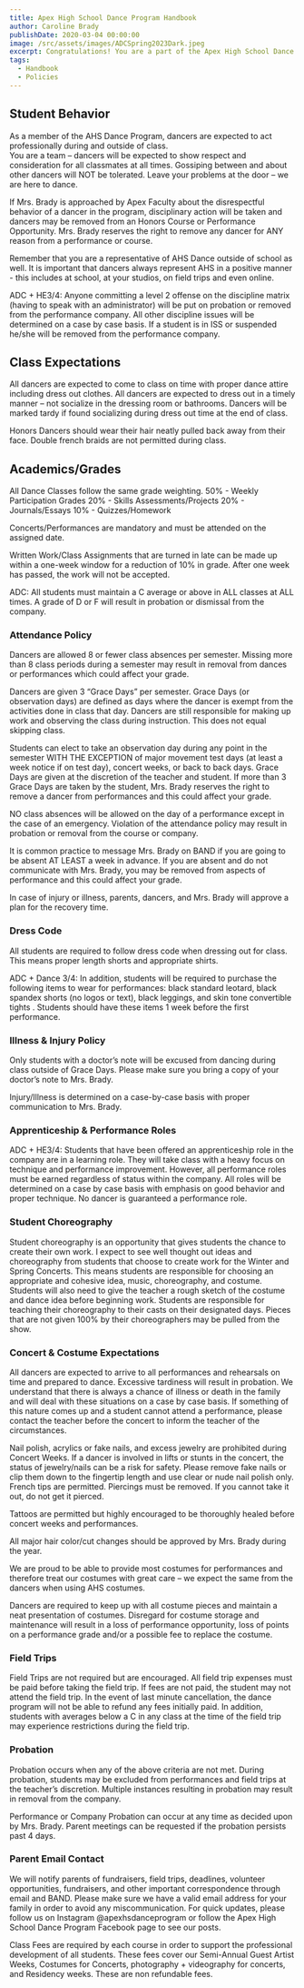 ```yaml
---
title: Apex High School Dance Program Handbook
author: Caroline Brady
publishDate: 2020-03-04 00:00:00
image: /src/assets/images/ADCSpring2023Dark.jpeg
excerpt: Congratulations! You are a part of the Apex High School Dance Program. In order to work together and have a successful year, it is important for students and parents to read and understand the AHS Dance Program Handbook.
tags:
  - Handbook
  - Policies
---
```

## Student Behavior 
As a member of the AHS Dance Program, dancers are expected to act professionally during and outside of class.  
You are a team – dancers will be expected to show respect and consideration for all classmates at all times. Gossiping between and about other dancers will NOT be tolerated. Leave your problems at the door – we are here to dance.

If Mrs. Brady is approached by Apex Faculty about the disrespectful behavior of a dancer in the program, disciplinary action will be taken and dancers may be removed from an Honors Course or Performance Opportunity. Mrs. Brady reserves the right to remove any dancer for ANY reason from a performance or course.

Remember that you are a representative of AHS Dance outside of school as well. It is important that dancers always represent AHS in a positive manner - this includes at school, at your studios, on field trips and even online.

ADC + HE3/4: Anyone committing a level 2 offense on the discipline matrix (having to speak with an administrator) will be put on probation or removed from the performance company. All other discipline issues will be determined on a case by case basis. If a student is in ISS or suspended he/she will be removed from the performance company.

## Class Expectations
All dancers are expected to come to class on time with proper dance attire including dress out clothes. All dancers are expected to dress out in a timely manner – not socialize in the dressing room or bathrooms. Dancers will be marked tardy if found socializing during dress out time at the end of class.

Honors Dancers should wear their hair neatly pulled back away from their face. Double french braids are not permitted during class. 

## Academics/Grades
All Dance Classes follow the same grade weighting.
50% - Weekly Participation Grades
20% - Skills Assessments/Projects
20% - Journals/Essays
10%  - Quizzes/Homework

Concerts/Performances are mandatory and must be attended on the assigned date. 

Written Work/Class Assignments that are turned in late can be made up within a one-week window for a reduction of 10% in grade.  After one week has passed, the work will not be accepted.  

ADC: All students must maintain a C average or above in ALL classes at ALL times. A grade of D or F will result in probation or dismissal from the company.

### Attendance Policy
Dancers are allowed 8 or fewer class absences per semester. Missing more than 8 class periods during a semester may result in removal from dances or performances which could affect your grade.

Dancers are given 3 “Grace Days” per semester. Grace Days (or observation days) are defined as days where the dancer is exempt from the activities done in class that day. Dancers are still responsible for making up work and observing the class during instruction. This does not equal skipping class. 

Students can elect to take an observation day during any point in the semester WITH THE EXCEPTION of major movement test days (at least a week notice if on test day), concert weeks, or back to back days. Grace Days are given at the discretion of the teacher and student. If more than 3 Grace Days are taken by the student, Mrs. Brady reserves the right to remove a dancer from performances and this could affect your grade. 

NO class absences will be allowed on the day of a performance except in the case of an emergency. Violation of the attendance policy may result in probation or removal from the course or company.

It is common practice to message Mrs. Brady on BAND if you are going to be absent AT LEAST a week in advance. If you are absent and do not communicate with Mrs. Brady, you may be removed from aspects of performance and this could affect your grade. 

In case of injury or illness, parents, dancers, and Mrs. Brady will approve a plan for the recovery time.

### Dress Code
All students are required to follow dress code when dressing out for class. This means proper length shorts and appropriate shirts. 

ADC + Dance 3/4: In addition, students will be required to purchase the following items to wear for performances: black standard leotard, black spandex shorts (no logos or text), black leggings, and skin tone convertible tights . Students should have these items 1 week before the first performance.

### Illness & Injury Policy
Only students with a doctor’s note will be excused from dancing during class outside of Grace Days. Please make sure you bring a copy of your doctor’s note to Mrs. Brady.

Injury/Illness is determined on a case-by-case basis with proper communication to Mrs. Brady.

### Apprenticeship & Performance Roles
ADC + HE3/4: Students that have been offered an apprenticeship role in the company are in a learning role. They will take class with a heavy focus on technique and performance improvement. However, all performance roles must be earned regardless of status within the company. All roles will be determined on a case by case basis with emphasis on good behavior and proper technique. No dancer is guaranteed a performance role.  

### Student Choreography
Student choreography is an opportunity that gives students the chance to create their own work. I expect to see well thought out ideas and choreography from students that choose to create work for the Winter and Spring Concerts. This means students are responsible for choosing an appropriate and cohesive idea, music, choreography, and costume. 
Students will also need to give the teacher a rough sketch of the costume and dance idea before beginning work. Students are responsible for teaching their choreography to their casts on their designated days. Pieces that are not given 100% by their choreographers may be pulled from the show.

### Concert & Costume Expectations
All dancers are expected to arrive to all performances and rehearsals on time and prepared to dance. Excessive tardiness will result in probation. We understand that there is always a chance of illness or death in the family and will deal with these situations on a case by case basis. If something of this nature comes up and a student cannot attend a performance, please contact the teacher before the concert to inform the teacher of the circumstances. 

Nail polish, acrylics or fake nails, and excess jewelry are prohibited during Concert Weeks. If a dancer is involved in lifts or stunts in the concert, the status of jewelry/nails can be a risk for safety. Please remove fake nails or clip them down to the fingertip length and use clear or nude nail polish only. French tips are permitted. Piercings must be removed. If you cannot take it out, do not get it pierced.

Tattoos are permitted but highly encouraged to be thoroughly healed before concert weeks and performances.

All major hair color/cut changes should be approved by Mrs. Brady during the year. 

We are proud to be able to provide most costumes for performances and therefore treat our costumes with great care – we expect the same from the dancers when using AHS costumes.

Dancers are required to keep up with all costume pieces and maintain a neat presentation of costumes. Disregard for costume storage and maintenance will result in a loss of performance opportunity, loss of points on a performance grade and/or a possible fee to replace the costume.

### Field Trips
Field Trips are not required but are encouraged. All field trip expenses must be paid before taking the field trip. If fees are not paid, the student may not attend the field trip. In the event of last minute cancellation, the dance program will not be able to refund any fees initially paid. In addition, students with averages below a C in any class at the time of the field trip may experience restrictions during the field trip.

### Probation
Probation occurs when any of the above criteria are not met. During probation, students may be excluded from performances and field trips at the teacher’s discretion. Multiple instances resulting in probation may result in removal from the company.

Performance or Company Probation can occur at any time as decided upon by Mrs. Brady. Parent meetings can be requested if the probation persists past 4 days. 

### Parent Email Contact
We will notify parents of fundraisers, field trips, deadlines, volunteer opportunities, fundraisers, and other important correspondence through email and BAND. Please make sure we have a valid email address for your family in order to avoid any miscommunication. For quick updates, please follow us on Instagram @apexhsdanceprogram or follow the Apex High School Dance Program Facebook page to see our posts. 

Class Fees are required by each course in order to support the professional development of all students. These fees cover our Semi-Annual Guest Artist Weeks, Costumes for Concerts, photography + videography for concerts, and Residency weeks. These are non refundable fees.